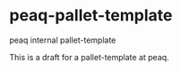 # peaq-pallet-template
peaq internal pallet-template

This is a draft for a pallet-template at peaq.
